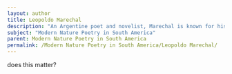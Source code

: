 ```yaml
---
layout: author
title: Leopoldo Marechal
description: "An Argentine poet and novelist, Marechal is known for his modernist style, often integrating themes of nature to symbolize broader existential questions in his poetry."
subject: "Modern Nature Poetry in South America"
parent: Modern Nature Poetry in South America
permalink: /Modern Nature Poetry in South America/Leopoldo Marechal/
---
```


does this matter?
